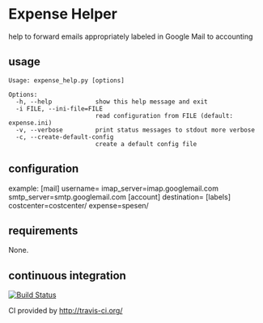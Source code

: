 Expense Helper
==============
help to forward emails appropriately labeled in Google Mail to accounting

usage
-----

	Usage: expense_help.py [options]
	
	Options:
	  -h, --help            show this help message and exit
	  -i FILE, --ini-file=FILE
	                        read configuration from FILE (default: expense.ini)
	  -v, --verbose         print status messages to stdout more verbose
	  -c, --create-default-config
	                        create a default config file
	                        
configuration
-------------
example:
	[mail]
	username=<username>
	imap_server=imap.googlemail.com
	smtp_server=smtp.googlemail.com
	[account]
	destination=<receipient>
	[labels]
	costcenter=costcenter/
	expense=spesen/


requirements
------------
None.

continuous integration
----------------------
[![Build Status](https://secure.travis-ci.org/dachrisch/expense_helper.png?branch=master)](http://travis-ci.org/dachrisch/expense_helper)

CI provided by http://travis-ci.org/
